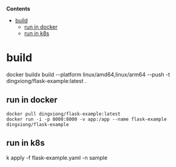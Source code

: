 <!-- START doctoc generated TOC please keep comment here to allow auto update -->
<!-- DON'T EDIT THIS SECTION, INSTEAD RE-RUN doctoc TO UPDATE -->
**Contents**

- [build](#build)
  - [run in docker](#run-in-docker)
  - [run in k8s](#run-in-k8s)

<!-- END doctoc generated TOC please keep comment here to allow auto update -->

# build

docker buildx build --platform linux/amd64,linux/arm64 --push -t
dingxiong/flask-example:latest .

## run in docker

```
docker pull dingxiong/flask-example:latest
docker run -i -p 8000:8000 -v app:/app --name flask-example dingxiong/flask-example
```

## run in k8s

k apply -f flask-example.yaml -n sample
